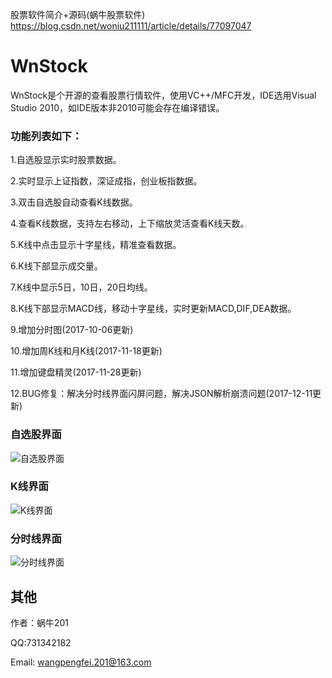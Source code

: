 股票软件简介+源码(蜗牛股票软件)
https://blog.csdn.net/woniu211111/article/details/77097047

# WnStock
WnStock是个开源的查看股票行情软件，使用VC++/MFC开发，IDE选用Visual Studio 2010，如IDE版本非2010可能会存在编译错误。

### 功能列表如下：

1.自选股显示实时股票数据。

2.实时显示上证指数，深证成指，创业板指数据。

3.双击自选股自动查看K线数据。

4.查看K线数据，支持左右移动，上下缩放灵活查看K线天数。

5.K线中点击显示十字星线，精准查看数据。

6.K线下部显示成交量。

7.K线中显示5日，10日，20日均线。

8.K线下部显示MACD线，移动十字星线，实时更新MACD,DIF,DEA数据。

9.增加分时图(2017-10-06更新)

10.增加周K线和月K线(2017-11-18更新)

11.增加键盘精灵(2017-11-28更新)

12.BUG修复：解决分时线界面闪屏问题，解决JSON解析崩溃问题(2017-12-11更新)

### 自选股界面
![自选股界面](https://img-blog.csdn.net/20170811143419489)

### K线界面
![K线界面](https://img-blog.csdn.net/20171106214453040)

### 分时线界面
![分时线界面](http://img.blog.csdn.net/20171106214229440)

## 其他

作者：蜗牛201

QQ:731342182

Email: wangpengfei.201@163.com
